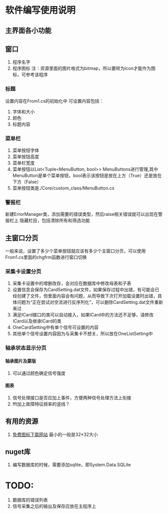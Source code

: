 ﻿# 软件编写使用说明
## 主界面各小功能
## 窗口
1. 程序名字
2. 程序图标
注：资源里面的图片格式为bitmap，所以要转为icon才能作为图标，可参考该程序
### 标题
设置内容在From1.cs的初始化中
可设置内容包括：
1. 字体和大小
2. 颜色
3. 标题内容
### 菜单栏
1. 菜单按钮字体
2. 菜单按钮高度
3. 菜单栏宽度
4. 菜单按钮以List<Tuple<MenuButton, bool>> MenuButtons进行管理,其中MenuButton是单个菜单按钮，bool表示该按钮是放在上方（True）还是放在下方（False）
5. 菜单按钮类是./Core/custom_class/MenuButton.cs
### 警报栏
新建ErrorManager类，添加需要的错误类型，然后raise相关错误就可以出现在警报栏上
隐藏栏目，包括清除所有和筛选功能
## 主窗口分页
一般来说，设置了多少个菜单按钮就应该有多少个主窗口分页，可以使用From1.cs里面的chgfrm函数进行窗口切换
### 采集卡设置分页
1. 采集卡设置中的增删改存，会对应在数据库中修改母表和子表
2. 设置信息会保存为CardSetting.dat文件，如果保存过程中出错，有可能会已经创建了文件，但里面内容会有问题，从而导致下次打开加载设置时出错，具体问题为“正在尝试对空流进行反序列化”，可以删除CardSetting.dat文件重新来过
3. 满足ICard接口的类可以自动接入，如果ICard中的方法还不足够，请修改ICard以及继承ICard的类
4. OneCardSetting中有单个信号可设置的内容
5. 其他单个信号设置内容因为与采集卡不想关，所以放在OneListSetting中
### 轴承状态显示分页
#### 轴承图片及蒙版
1. 可以通过颜色确定信号强度
#### 图表
1. 信号处理接口是否应加上事件，方便两种信号处理方法上衔接
2. fft加上故障特征频率的竖线？
## 有用的资源
1. [免费图标下载网站](https://icons8.com/)  最小的一般是32*32大小
## nuget库
1. 编写数据库的时候，需要添加sqlite，即System.Data.SQLite
# TODO:
1. 数据库的错误列表
2. 信号采集之后的输出及保存应放在主程序上